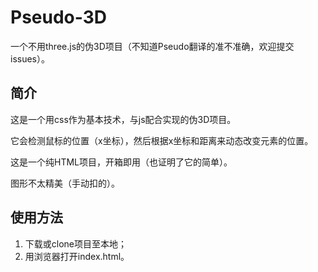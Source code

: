 # Pseudo-3D
一个不用three.js的伪3D项目（不知道Pseudo翻译的准不准确，欢迎提交issues）。

## 简介
这是一个用css作为基本技术，与js配合实现的伪3D项目。

它会检测鼠标的位置（x坐标），然后根据x坐标和距离来动态改变元素的位置。

这是一个纯HTML项目，开箱即用（也证明了它的简单）。

图形不太精美（手动扣的）。

## 使用方法
1. 下载或clone项目至本地；
2. 用浏览器打开index.html。